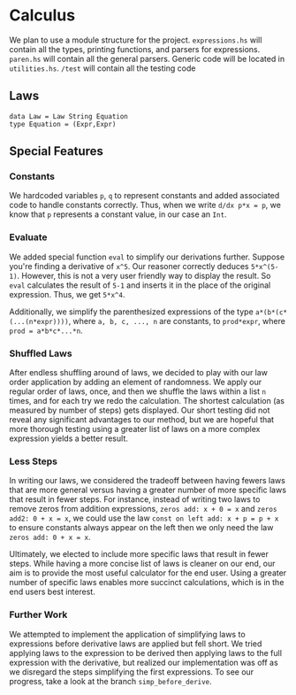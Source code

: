 # Calculus

We plan to use a module structure for the project. `expressions.hs` will contain all the types, printing functions, and parsers for expressions. `paren.hs` will contain all the general parsers. Generic code will be located in `utilities.hs`. `/test` will contain all the testing code


## Laws

```
data Law = Law String Equation
type Equation = (Expr,Expr)
```




## Special Features

### Constants

We hardcoded variables ```p```, ```q``` to represent constants and added associated code to handle constants correctly. Thus, when we write ```d/dx p*x = p```, we know that ```p``` represents a constant value, in our case an ```Int```.


### Evaluate

We added special function ```eval``` to simplify our derivations further. Suppose you're finding a derivative of ```x^5```. Our reasoner correctly deduces ```5*x^(5-1)```. However, this is not a very user friendly way to display the result. So ```eval``` calculates the result of ```5-1``` and inserts it in the place of the original expression. Thus, we get ```5*x^4```.

Additionally, we simplify the parenthesized expressions of the type ```a*(b*(c*(...(n*expr))))```, where ```a, b, c, ..., n``` are constants, to ```prod*expr```, where ```prod = a*b*c*...*n```.


### Shuffled Laws

After endless shuffling around of laws, we decided to play with our law order application by adding an element of randomness. We apply our regular order of laws, once, and then we shuffle the laws within a list ```n``` times, and for each try we redo the calculation. The shortest calculation (as measured by number of steps) gets displayed. Our short testing did not reveal any significant advantages to our method, but we are hopeful that more thorough testing using a greater list of laws on a more complex expression yields a better result.


### Less Steps

In writing our laws, we considered the tradeoff between having fewers laws that are more general versus having a greater number of more specific laws that result in fewer steps. For instance, instead of writing two laws to remove zeros from addition expressions, `zeros add: x + 0 = x` and `zeros add2: 0 + x = x`, we could use the law `const on left add: x + p = p + x` to ensure constants always appear on the left then we only need the law `zeros add: 0 + x = x`.

Ultimately, we elected to include more specific laws that result in fewer steps. While having a more concise list of laws is cleaner on our end, our aim is to provide the most useful calculator for the end user. Using a greater number of specific laws enables more succinct calculations, which is in the end users best interest.


### Further Work

We attempted to implement the application of simplifying laws to expressions before derivative laws are applied but fell short. We tried applying laws to the expression to be derived then applying laws to the full expression with the derivative, but realized our implementation was off as we disregard the steps simplifying the first expressions. To see our progress, take a look at the branch `simp_before_derive`.
